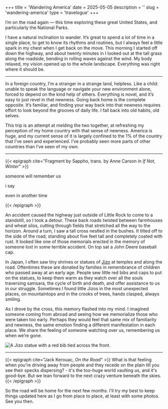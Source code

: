 +++
title = 'Wandering America'
date = 2025-05-05
description = ''
slug = 'wandering-america'
type = 'travelogue'
+++

I’m on the road again — this time exploring these great United States, and
particularly the National Parks.

I have a natural inclination to wander. It’s great to spend a lot of time in a
single place, to get to know its rhythms and routines, but I always feel a
little spark in my chest when I get back on the move. This morning I started off
down the highway, and about twenty minutes in I looked out at the tall grass
along the roadside, bending in rolling waves against the wind. My body relaxed,
my vision opened up to the whole landscape. Everything was right where it should
be.

---

In a foreign country, I’m a stranger in a strange land, helpless. Like a child:
unable to speak the language or navigate your new environment alone, forced to
depend on the kind help of others. Everything is novel, and it’s easy to just
revel in that newness. Going back home is the complete opposite. It’s familiar,
and finding your way back into that newness requires effort to look beyond the
grooves of daily life. I fall back into old habits, old selves.

This trip is an attempt at melding the two together, at refreshing my perception
of my home country with that sense of newness. America is huge, and my current
sense of it is largely confined to the 1% of the country that I’ve seen and
experienced. I’ve probably seen more parts of other countries than I’ve seen of
my own.

---

{{< epigraph cite="Fragment by Sappho, trans. by Anne Carson in _If Not, Winter_" >}}

someone will remember us

i say

even in another time

{{< /epigraph >}}

An accident caused the highway just outside of Little Rock to come to a
standstill, so I took a detour. These back roads twisted between farmhouses and
wheat silos, cutting through fields that stretched all the way to the horizon.
Around a turn, I saw a tall cross nestled in the bushes. It tilted off to the
side of the road, standing about five feet tall and completely coated with rust.
It looked like one of those memorials erected in the memory of someone lost in
some terrible accident. On top sat a John Deere baseball cap.

In Japan, I often saw tiny shrines or statues of
[Jizo](https://en.wikipedia.org/wiki/K%E1%B9%A3itigarbha) at temples and along
the road. Oftentimes these are donated by families in remembrance of children
who passed away at an early age. People sew little red bibs and caps to put on
the statues, to keep them warm as they watch over all the souls traversing
samsara, the cycle of birth and death, and offer assistance to us in our
struggle. Sometimes I found little Jizos in the most unexpected places, on
mountaintops and in the crooks of trees, hands clasped, always smiling.

As I drove by the cross, this memory flashed into my mind. I imagined someone
coming from abroad and seeing how we memorialize those who were taken too early.
Perhaps they would feel that same mix of familiarity and newness, the same
emotion finding a different manifestation in each place. We share the feeling of
someone watching over us, remembering us when we’re gone.

![A Jizo statue with a red bib tied across the front.](JizoBoddhisatva.png)

---

{{< epigraph cite="Jack Kerouac, *On the Road*" >}} What is that feeling when
you're driving away from people and they recede on the plain till you see their
specks dispersing? - it's the too-huge world vaulting us, and it's good-bye. But
we lean forward to the next crazy venture beneath the skies. {{< /epigraph >}}

So the road will be home for the next few months. I’ll try my best to keep
things updated here as I go from place to place, at least with some photos. See
you then.
